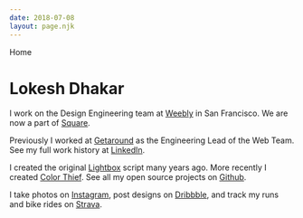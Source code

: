 ```yaml
---
date: 2018-07-08
layout: page.njk
---
```


<div class="page-tag">Home</div> 

<h1 class="page-title">Lokesh Dhakar</h1>

I work on the Design Engineering team at [Weebly](//weebly.com) in San Francisco. We are now a part of <a href="//square.com">Square</a>.

Previously I worked at [Getaround](https://www.getaround.com/) as the Engineering Lead of the Web Team. See my full work history at [LinkedIn](https://www.linkedin.com/in/lokeshdhakar).

I created the original [Lightbox](http://lokeshdhakar.com/projects/lightbox2/) script many years ago. More recently I created [Color Thief](http://lokeshdhakar.com/projects/color-thief/). See all my open source projects on [Github](https://github.com/lokesh).

I take photos on [Instagram](https://instagram.com/lokesh), post designs on [Dribbble](https://dribbble.com/lokesh), and track my runs and bike rides on [Strava](https://www.strava.com/athletes/1136437).

<style>
.page {
  font-weight: 600;
  max-width: var(--text-max-width);
}
</style>

